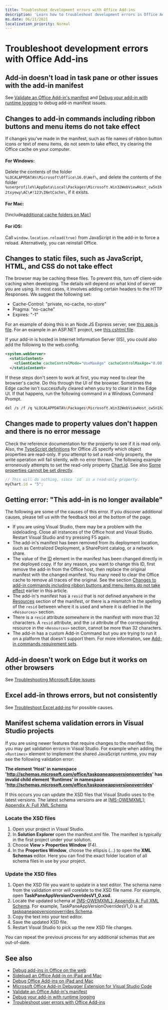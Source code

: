 ```yaml
---
title: Troubleshoot development errors with Office Add-ins
description: 'Learn how to troubleshoot development errors in Office Add-ins.'
ms.date: 06/11/2021
localization_priority: Normal
---
```


# Troubleshoot development errors with Office Add-ins

## Add-in doesn't load in task pane or other issues with the add-in manifest

See [Validate an Office Add-in's manifest](troubleshoot-manifest.md) and [Debug your add-in with runtime logging](runtime-logging.md) to debug add-in manifest issues.

## Changes to add-in commands including ribbon buttons and menu items do not take effect

If changes you've made in the manifest, such as file names of ribbon button icons or text of menu items, do not seem to take effect, try clearing the Office cache on your computer. 

#### For Windows:

Delete the contents of the folder `%LOCALAPPDATA%\Microsoft\Office\16.0\Wef\`, and delete the contents of the folder `%userprofile%\AppData\Local\Packages\Microsoft.Win32WebViewHost_cw5n1h2txyewy\AC\#!123\INetCache\`, if it exists.

#### For Mac:

[!include[additional cache folders on Mac](../includes/mac-cache-folders.md)]

#### For iOS:
Call `window.location.reload(true)` from JavaScript in the add-in to force a reload. Alternatively, you can reinstall Office.

## Changes to static files, such as JavaScript, HTML, and CSS do not take effect

The browser may be caching these files. To prevent this, turn off client-side caching when developing. The details will depend on what kind of server you are using. In most cases, it involves adding certain headers to the HTTP Responses. We suggest the following set:

- Cache-Control: "private, no-cache, no-store"
- Pragma: "no-cache"
- Expires: "-1"

For an example of doing this in an Node.JS Express server, see [this app.js file](https://github.com/OfficeDev/Office-Add-in-NodeJS-SSO/blob/master/Complete/app.js). For an example in an ASP.NET project, see [this cshtml file](https://github.com/OfficeDev/Office-Add-in-ASPNET-SSO/blob/master/Complete/Office-Add-in-ASPNET-SSO-WebAPI/Views/Shared/_Layout.cshtml).

If your add-in is hosted in Internet Information Server (IIS), you could also add the following to the web.config.

```xml
<system.webServer>
  <staticContent>
    <clientCache cacheControlMode="UseMaxAge" cacheControlMaxAge="0.00:00:00" cacheControlCustom="must-revalidate" />
  </staticContent>
```

If these steps don't seem to work at first, you may need to clear the browser's cache. Do this through the UI of the browser. Sometimes the Edge cache isn't successfully cleared when you try to clear it in the Edge UI. If that happens, run the following command in a Windows Command Prompt.

```bash
del /s /f /q %LOCALAPPDATA%\Packages\Microsoft.Win32WebViewHost_cw5n1h2txyewy\AC\#!123\INetCache\
```

## Changes made to property values don't happen and there is no error message

Check the reference documentation for the property to see if it is read only. Also, the [TypeScript definitions](../develop/referencing-the-javascript-api-for-office-library-from-its-cdn.md) for Office JS specify which object properties are read-only. If you attempt to set a read-only property, the write operation will fail silently, with no error thrown. The following example erroneously attempts to set the read-only property [Chart.id](/javascript/api/excel/excel.chart#id). See also [Some properties cannot be set directly](../develop/application-specific-api-model.md#some-properties-cannot-be-set-directly).

```js
// This will do nothing, since `id` is a read-only property.
myChart.id = "5";
```

## Getting error: "This add-in is no longer available"

The following are some of the causes of this error. If you discover additional causes, please tell us with the feedback tool at the bottom of the page.

- If you are using Visual Studio, there may be a problem with the sideloading. Close all instances of the Office host and Visual Studio. Restart Visual Studio and try pressing F5 again.
- The add-in's manifest has been removed from its deployment location, such as Centralized Deployment, a SharePoint catalog, or a network share.
- The value of the [ID](../reference/manifest/id.md) element in the manifest has been changed directly in the deployed copy. If for any reason, you want to change this ID, first remove the add-in from the Office host, then replace the original manifest with the changed manifest. You many need to clear the Office cache to remove all traces of the original. See the section [Changes to add-in commands including ribbon buttons and menu items do not take effect](#changes-to-add-in-commands-including-ribbon-buttons-and-menu-items-do-not-take-effect) earlier in this article.
- The add-in's manifest has a `resid` that is not defined anywhere in the [Resources](../reference/manifest/resources.md) section of the manifest, or there is a mismatch in the spelling of the `resid` between where it is used and where it is defined in the `<Resources>` section.
- There is a `resid` attribute somewhere in the manifest with more than 32 characters. A `resid` attribute, and the `id` attribute of the corresponding resource in the `<Resources>` section, cannot be more than 32 characters.
- The add-in has a custom Add-in Command but you are trying to run it on a platform that doesn't support them. For more information, see [Add-in commands requirement sets](../reference/requirement-sets/add-in-commands-requirement-sets.md).

## Add-in doesn't work on Edge but it works on other browsers

See [Troubleshooting Microsoft Edge issues](../concepts/browsers-used-by-office-web-add-ins.md#troubleshooting-microsoft-edge-issues).

## Excel add-in throws errors, but not consistently

See [Troubleshoot Excel add-ins](../excel/excel-add-ins-troubleshooting.md) for possible causes.

## Manifest schema validation errors in Visual Studio projects

If you are using newer features that require changes to the manifest file, you may get validation errors in Visual Studio. For example when adding the `<Runtimes>` element to implement the shared JavaScript runtime, you may see the following validation error:

**The element 'Host' in namespace 'http://schemas.microsoft.com/office/taskpaneappversionoverrides' has invalid child element 'Runtimes' in namespace 'http://schemas.microsoft.com/office/taskpaneappversionoverrides'**

If this occurs you can update the XSD files that Visual Studio uses to the latest versions. The latest schema versions are at [[MS-OWEMXML]: Appendix A: Full XML Schema](https://docs.microsoft.com/openspecs/office_file_formats/ms-owemxml/c6a06390-34b8-4b42-82eb-b28be12494a8)

### Locate the XSD files

1. Open your project in Visual Studio.
1. In **Solution Explorer** open the manifest.xml file. The manifest is typically in the first project under your solution.
1. Choose **View > Properties Window** (F4).
1. In the **Properties Window**, choose the ellipsis (...) to open the **XML Schemas** editor. Here you can find the exact folder location of all schema files in use by your project.

### Update the XSD files

1. Open the XSD file you want to update in a text editor. The schema name from the validation error will corelate to the XSD file name. For example, open **TaskPaneAppVersionOverridesV1_0.xsd**.
1. Locate the updated schema at [[MS-OWEMXML]: Appendix A: Full XML Schema](https://docs.microsoft.com/openspecs/office_file_formats/ms-owemxml/c6a06390-34b8-4b42-82eb-b28be12494a8). For example, TaskPaneAppVersionOverridesV1_0 is at [taskpaneappversionoverrides Schema](https://docs.microsoft.com/openspecs/office_file_formats/ms-owemxml/82e93ec5-de22-42a8-86e3-353c8336aa40).
1. Copy the text into your text editor.
1. Save the updated XSD file.
1. Restart Visual Studio to pick up the new XSD file changes.

You can repeat the previous process for any additional schemas that are out-of-date.

## See also

- [Debug add-ins in Office on the web](debug-add-ins-in-office-online.md)
- [Sideload an Office Add-in on iPad and Mac](sideload-an-office-add-in-on-ipad-and-mac.md)  
- [Debug Office Add-ins on iPad and Mac](debug-office-add-ins-on-ipad-and-mac.md)  
- [Microsoft Office Add-in Debugger Extension for Visual Studio Code](debug-with-vs-extension.md)
- [Validate an Office Add-in's manifest](troubleshoot-manifest.md)
- [Debug your add-in with runtime logging](runtime-logging.md)
- [Troubleshoot user errors with Office Add-ins](testing-and-troubleshooting.md)
